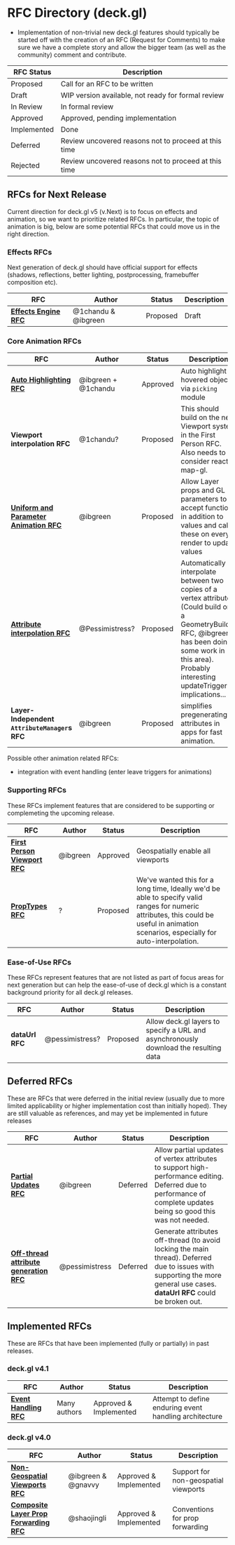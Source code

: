 # RFC Directory (deck.gl)

- Implementation of non-trivial new deck.gl features should typically be started off with the creation of an RFC (Request for Comments) to make sure we have a complete story and allow the bigger team (as well as the community) comment and contribute.

| RFC Status  | Description |
| ---         | --- |
| Proposed    | Call for an RFC to be written |
| Draft       | WIP version available, not ready for formal review |
| In Review   | In formal review |
| Approved    | Approved, pending implementation |
| Implemented | Done |
| Deferred    | Review uncovered reasons not to proceed at this time |
| Rejected    | Review uncovered reasons not to proceed at this time |


## RFCs for Next Release

Current direction for deck.gl v5 (v.Next) is to focus on effects and animation, so we want to prioritize related RFCs. In particular, the topic of animation is big, below are some potential RFCs that could move us in the right direction.


### Effects RFCs

Next generation of deck.gl should have official support for effects (shadows, reflections, better lighting, postprocessing, framebuffer composition etc).

| RFC | Author | Status | Description |
| --- | --- | --- | --- |
| **[Effects Engine RFC]()** | @1chandu & @ibgreen | Proposed | Draft |


### Core Animation RFCs

| RFC | Author | Status | Description |
| --- | --- | --- | --- |
| [**Auto Highlighting RFC**](./auto-highlighting-rfc.md) | @ibgreen + @1chandu | Approved | Auto highlight hovered object via `picking` module |
| **Viewport interpolation RFC** | @1chandu? | Proposed | This should build on the new Viewport system in the First Person RFC. Also needs to consider react-map-gl. |
| [**Uniform and Parameter Animation RFC**](wip/property-animation-rfc.md) | @ibgreen | Proposed | Allow Layer props and GL parameters to accept functions in addition to values and call these on every render to update values |
| [**Attribute interpolation RFC**]() | @Pessimistress? | Proposed | Automatically interpolate between two copies of a vertex attributes (Could build on a GeometryBuilder RFC, @ibgreen has been doing some work in this area). Probably interesting updateTrigger implications... |
| **Layer-Independent `AttributeManager`s RFC** | @ibgreen | Proposed | simplifies pregenerating attributes in apps for fast animation.

Possible other animation related RFCs:
- integration with event handling (enter leave triggers for animations)


### Supporting RFCs

These RFCs implement features that are considered to be supporting or complemeting the upcoming release.

| RFC | Author | Status | Description |
| --- | --- | --- | --- |
| [**First Person Viewport RFC**](first-person-mercator-viewport-rfc.md) | @ibgreen | Approved | Geospatially enable all viewports |
| [**PropTypes RFC**](wip/property-types-rfc.md) | ? | Proposed | We've wanted this for a long time, Ideally we'd be able to specify valid ranges for numeric attributes, this could be useful in animation scenarios, especially for auto-interpolation. |


### Ease-of-Use RFCs

These RFCs represent features that are not listed as part of focus areas for next generation but can help the ease-of-use of deck.gl which is a constant background priority for all deck.gl releases.

| RFC | Author | Status | Description |
| --- | --- | --- | --- |
| **dataUrl RFC** | @pessimistress? | Proposed | Allow deck.gl layers to specify a URL and asynchronously download the resulting data |


## Deferred RFCs

These are RFCs that were deferred in the initial review (usually due to more limited applicability or higher implementation cost than initially hoped). They are still valuable as references, and may yet be implemented in future releases

| RFC | Author | Status | Description |
| --- | --- | --- | --- |
| [**Partial Updates RFC**](deferred/partial-updates-rfc.md) | @ibgreen | Deferred | Allow partial updates of vertex attributes to support high-performance editing. Deferred due to performance of complete updates being so good this was not needed. |
| [**Off-thread attribute generation RFC**]() | @pessimistress | Deferred | Generate attributes off-thread (to avoid locking the main thread). Deferred due to issues with supporting the more general use cases. **dataUrl RFC** could be broken out. |



## Implemented RFCs

These are RFCs that have been implemented (fully or partially) in past releases.

### deck.gl v4.1

| RFC | Author | Status | Description |
| --- | --- | --- | --- |
| [**Event Handling RFC**]() | Many authors | Approved & Implemented | Attempt to define enduring event handling architecture |


### deck.gl v4.0

| RFC | Author | Status | Description |
| --- | --- | --- | --- |
| [**Non-Geospatial Viewports RFC**]() | @ibgreen & @gnavvy | Approved & Implemented | Support for non-geospatial viewports |
| [**Composite Layer Prop Forwarding RFC**]() | @shaojingli | Approved & Implemented | Conventions for prop forwarding |
